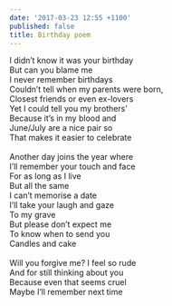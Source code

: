 ```yaml
---
date: '2017-03-23 12:55 +1100'
published: false
title: Birthday poem
---
```

I didn’t know it was your birthday<br>
But can you blame me<br>
I never remember birthdays<br>
Couldn’t tell when my parents were born,<br>
Closest friends or even ex-lovers<br>
Yet I could tell you my brothers’<br>
Because it’s in my blood and<br>
June/July are a nice pair so<br>
That makes it easier to celebrate<br>
<br>
Another day joins the year where<br>
I’ll remember your touch and face<br>
For as long as I live<br>
But all the same<br>
I can’t memorise a date<br>
I’ll take your laugh and gaze<br>
To my grave<br>
But please don’t expect me<br>
To know when to send you<br>
Candles and cake<br>
<br>
Will you forgive me? I feel so rude<br>
And for still thinking about you<br>
Because even that seems cruel<br>
Maybe I’ll remember next time<br>